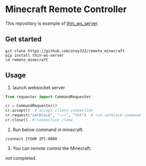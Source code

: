 # Minecraft Remote Controller
This repository is example of [thin_ws_server](https://github.com/atoy322/ws_server).

## Get started
```shell
git clone https://github.com/atoy322/remote_minecraft
pip install thin-ws-server
cd remote_minecraft
```

## Usage
1. launch websocket server
```python
from requester import CommandRequester

cr = CommandRequester()
cr.accept()  # accept client connection
cr.request("setblock", "~~~", "tnt")  # run setblock command
cr.close()  # connection close
```
2. Run below command in minecraft.
```shell
/connect {YOUR IP}:8000
```
3. You can remote control the Minecraft.

not completed.
